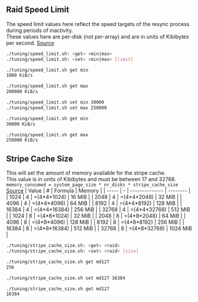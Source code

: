 ## Raid Speed Limit
The speed limit values here reflect the speed targets of the resync process during periods of inactivity. \
These values here are per-disk (not per-array) and are in units of Kibibytes per second. 
[Source](https://www.cyberciti.biz/tips/linux-raid-increase-resync-rebuild-speed.html)
```bash
./tuning/speed_limit.sh: <get> <min|max>
./tuning/speed_limit.sh: <set> <min|max> [limit]

./tuning/speed_limit.sh get min
1000 KiB/s

./tuning/speed_limit.sh get max
200000 KiB/s

./tuning/speed_limit.sh set min 30000
./tuning/speed_limit.sh set max 250000

./tuning/speed_limit.sh get min
30000 KiB/s

./tuning/speed_limit.sh get max
250000 KiB/s
```

## Stripe Cache Size
This will set the amount of memory available for the stripe cache. \
This value is in units of Kibibytes and must be between 17 and 32768. \
`memory_consumed = system_page_size * nr_disks * stripe_cache_size` 
[Source](https://www.cyberciti.biz/tips/linux-raid-increase-resync-rebuild-speed.html)
| Value | # | Formula        | Memory   |
| ----- | - | -------------- | -------- |
|  1024 | 4 | =(4\*4\*1024)  |   16 MiB |
|  2048 | 4 | =(4\*4\*2048)  |   32 MiB |
|  4096 | 4 | =(4\*4\*4096)  |   64 MiB |
|  8192 | 4 | =(4\*4\*8192)  |  128 MiB |
| 16384 | 4 | =(4\*4\*16384) |  256 MiB |
| 32768 | 4 | =(4\*4\*32768) |  512 MiB |
|  1024 | 8 | =(4\*8\*1024)  |   32 MiB |
|  2048 | 8 | =(4\*8\*2048)  |   64 MiB |
|  4096 | 8 | =(4\*8\*4096)  |  128 MiB |
|  8192 | 8 | =(4\*8\*8192)  |  256 MiB |
| 16384 | 8 | =(4\*8\*16384) |  512 MiB |
| 32768 | 8 | =(4\*8\*32768) | 1024 MiB |
```bash
./tuning/stripe_cache_size.sh: <get> <raid>
./tuning/stripe_cache_size.sh: <set> <raid> [size]

./tuning/stripe_cache_size.sh get md127
256

./tuning/stripe_cache_size.sh set md127 16384

./tuning/stripe_cache_size.sh get md127
16384
```
